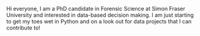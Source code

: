 Hi everyone, I am a PhD candidate in Forensic Science at Simon Fraser University and interested in data-based decision making. I am just starting to get my toes wet in Python and on a look out for data projects that I can contribute to!  

<!---
momoueda/momoueda is a ✨ special ✨ repository because its `README.md` (this file) appears on your GitHub profile.
You can click the Preview link to take a look at your changes.
--->
